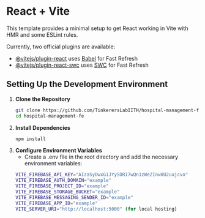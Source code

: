 # React + Vite

This template provides a minimal setup to get React working in Vite with HMR and some ESLint rules.

Currently, two official plugins are available:

- [@vitejs/plugin-react](https://github.com/vitejs/vite-plugin-react/blob/main/packages/plugin-react/README.md) uses [Babel](https://babeljs.io/) for Fast Refresh
- [@vitejs/plugin-react-swc](https://github.com/vitejs/vite-plugin-react-swc) uses [SWC](https://swc.rs/) for Fast Refresh

## Setting Up the Development Environment
1. **Clone the Repository**
   ```bash
   git clone https://github.com/TinkerersLabIITH/hospital-management-fe.git
   cd hospital-management-fe

2. **Install Dependencies**
    ```bash
    npm install

3. **Configure Environment Variables**
    - Create a .env file in the root directory and add the necessary environment variables:
    ```bash
    VITE_FIREBASE_API_KEY="AIzaSyDwxG1JYySORI7wQn1zWeZInw0U2uujcvo"
	VITE_FIREBASE_AUTH_DOMAIN="example"
	VITE_FIREBASE_PROJECT_ID="example"
	VITE_FIREBASE_STORAGE_BUCKET="example"
	VITE_FIREBASE_MESSAGING_SENDER_ID="example"
	VITE_FIREBASE_APP_ID="example"
	VITE_SERVER_URI="http://localhost:5000" (for local hosting)

